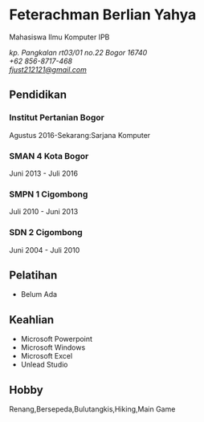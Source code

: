 # Feterachman Berlian Yahya
Mahasiswa Ilmu Komputer IPB

*kp. Pangkalan rt03/01 no.22 Bogor 16740\
+62 856-8717-468\
fjust212121@gmail.com*

## Pendidikan

### Institut Pertanian Bogor
Agustus 2016-Sekarang:Sarjana Komputer

### SMAN 4 Kota Bogor
Juni 2013 - Juli 2016

### SMPN 1 Cigombong
Juli 2010 - Juni 2013

### SDN 2 Cigombong
Juni 2004 - Juli 2010

## Pelatihan
- Belum Ada

## Keahlian
- Microsoft Powerpoint
- Microsoft Windows
- Microsoft Excel
- Unlead Studio

## Hobby
Renang,Bersepeda,Bulutangkis,Hiking,Main Game
